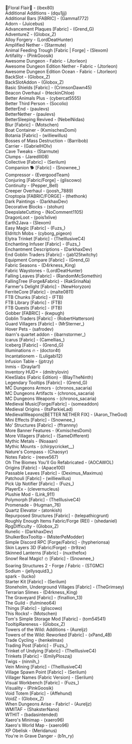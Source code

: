 🌷Floral Flair🌷 - (ibex80)  
Additional Additions - (dqu1jjj)  
Additional Bars [FABRIC] - (Gamma1772)  
Adorn - (Juicebus)  
Advancement Plaques [Fabric] - (Grend_G)  
AdventureZ - (Globox_Z)  
Alloy Forgery - (LordDeatHunter)  
Amplified Nether - (Starmute)  
Animal Feeding Trough [Fabric | Forge] - (Slexom)  
Artifality - (PinkGoosik)  
Awesome Dungeon - Fabric - (Jtorleon)  
Awesome Dungeon Edition Nether - Fabric - (Jtorleon)  
Awesome Dungeon Edition Ocean - Fabric - (Jtorleon)  
BackSlot - (Globox_Z)  
BackSlotAddon - (Globox_Z)  
Basic Shields [Fabric] - (CrimsonDawn45)  
Beacon Overhaul - (HeckinChloe)  
Better Animals Plus - (cybercat5555)  
Better Third Person - (Socolio)  
BetterEnd - (paulevs)  
BetterNether - (paulevs)  
BetterSleeping Revived - (NebelNidas)  
Blur [Fabric] - (Motschen)  
Boat Container - (KxmischesDomi)  
Botania [Fabric] - (williewillus)  
Bosses of Mass Destruction - (Barribob)  
Carrier - (GabrielHOlv)  
Cave Tweaks - (Starmute)  
Clumps - (Jaredlll08)  
Collective [Fabric] - (Serilum)  
Companion 🐕 [Fabric] - (Snownee_)  
Compressor - {EvergoodTeam}  
Conjuring [Fabric/Forge] - (gliscowo)  
Continuity - (Pepper_Bell)  
Creeper Overhaul - (joosh_7889)  
Croptopia [FABRIC/FORGE] - (thethonk)  
Dark Paintings - (DarkhaxDev)  
Decorative Blocks - (stohun)  
DeepslateCutting - (NoComment1105)  
DragonLoot - (pois1xlive)  
Earth2Java - (Slexom)  
Easy Magic [Fabric] - (Fuzs_)  
Eldritch Mobs - (cyborg_pigeon)  
Elytra Trinket [Fabric] - (TheIllusiveC4)  
Enchanting Infuser [Fabric] - (Fuzs_)  
Enchantment Descriptions - (DarkhaxDev)  
End Goblin Traders [Fabric] - (jab125twitchy)  
Equipment Compare [Fabric] - (Grend_G)  
Fabric Seasons - (D4rkness_King)  
Fabric Waystones - (LordDeatHunter)  
Falling Leaves [Fabric] - (RandomMcSomethin)  
FallingTree (Forge&Fabric) - (RakSrinaNa)  
Farmer's Delight [Fabric] - (NewHoryzon)  
FerriteCore [Fabric] - (malte0811)  
FTB Chunks [Fabric] - (FTB)  
FTB Library [Fabric] - (FTB)  
FTB Quests [Fabric] - (FTB)  
Gobber [FABRIC] - (kwpugh)  
Goblin Traders [Fabric] - (RobertHatterson)  
Guard Villagers [Fabric] - (MrSterner_)  
Hover Pets - (safrodev)  
ibarn's quartet addon - (ibarnstormer_)  
Icarus [Fabric] - (Camellias_)  
Iceberg [Fabric] - (Grend_G)  
Illuminations 🔥 - (doctor4t)  
Incantationem - (Luligabi12)  
Infusion Table - (jptrzy)  
Inmis - (Draylar1)  
Inventory HUD+ - (dmitrylovin)  
KleeSlabs (Fabric Edition) - (BlayTheNinth)  
Legendary Tooltips [Fabric] - (Grend_G)  
MC Dungeons Armors - (chronos_sacaria)  
MC Dungeons Artifacts - (chronos_sacaria)  
MC Dungeons Weapons - (chronos_sacaria)  
Medieval Music[Forge/Fabric] - (someaddon)  
Medieval Origins - (ItsParkieLad)  
MedievalWeapons[BETTER NETHER FIX] - (Aaron_TheGod)  
Mini Effects [Fabric] - (Snownee_)  
Mo' Structures [Fabric] - (ffrannny)  
More Banner Features - (KxmischesDomi)  
More Villagers [Fabric] - (SameDifferent)  
Mythic Metals - (Noaaan)  
Mythic Mounts - (chirpycricket__)  
Nature's Compass - (Chaosyr)  
Notes Fabric - (reeve567)  
Oh The Biomes You'll Go Refabricated - (AOCAWOL)  
Origins [Fabric] - (Apace100)  
Passable Leaves [Fabric] - (Deximus_Maximus)  
Patchouli [Fabric] - (williewillus)  
Pick Up Notifier [Fabric] - (Fuzs_)  
PlayerEx - (clevernucleus)  
Plushie Mod - (Link_911)  
Polymorph [Fabric] - (TheIllusiveC4)  
Promenade - (Hugman_76)  
Quartz Elevator - (atonkish)  
Repurposed Structures [Fabric] - (telepathicgrunt)  
Roughly Enough Items Fabric/Forge (REI) - (shedaniel)  
RpgDifficulty - (Globox_Z)  
Runelic - (DarkhaxDev)  
ShulkerBoxTooltip - (MisterPeModder)  
Simple Discord RPC [Forge/Fabric] - (hypherionsa)  
Skin Layers 3D (Fabric/Forge) - (tr9zw)  
Skinned Lanterns [Fabric] - (nuxthefox)  
Snow! Real Magic! ⛄ [Fabric] - (Snownee_)  
Soaring Structures 2 - Forge / Fabric - (STGMC)  
Sodium - (jellysquid3_)  
spark - (Iucko)  
Starter Kit [Fabric] - (Serilum)  
Stoneholm, Underground Villages [Fabric] - (TheGrimsey)  
Terrarian Slimes - (D4rkness_King)  
The Graveyard [Fabric] - (finallion_13)  
The Guild - (fulmineo64)  
Things [Fabric] - (gliscowo)  
This Rocks! - (Motschen)  
Tom's Simple Storage Mod [Fabric] - (tom54541)  
TooltipRareness - (Globox_Z)  
Towers of the Wild: Additions - (Aureljz)  
Towers of the Wild: Reworked [Fabric] - (xPand_4B)  
Trade Cycling - (henkelmax)  
Trading Post [Fabric] - (Fuzs_)  
Trinket of Undying [Fabric] - (TheIllusiveC4)  
Trinkets [Fabric] - (EmilyPloszaj)  
Twigs - (ninnih_)  
Vein Mining [Fabric] - (TheIllusiveC4)  
Village Spawn Point [Fabric] - (Serilum)  
Villager Names (Fabric Version) - (Serilum)  
Visual Workbench [Fabric] - (Fuzs_)  
Visuality - (PinkGoosik)  
Void Totem [Fabric] - (Affehund)  
VoidZ - (Globox_Z)  
When Dungeons Arise - Fabric! - (Aureljz)  
WMITAF - (ShaksterNano)  
WTHIT - (badasintended)  
Xaero's Minimap - (xaero96)  
Xaero's World Map - (xaero96)  
XP Obelisk - (Meridanus)  
You're in Grave Danger - (b1n_ry)
